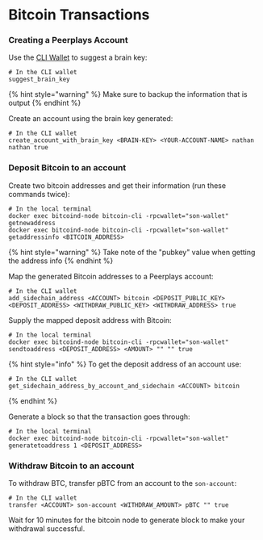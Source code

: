 # Bitcoin Transactions

### Creating a Peerplays Account

Use the [CLI Wallet](./#using-the-cli-wallet) to suggest a brain key:

```text
# In the CLI wallet
suggest_brain_key
```

{% hint style="warning" %}
Make sure to backup the information that is output
{% endhint %}

Create an account using the brain key generated:

```text
# In the CLI wallet
create_account_with_brain_key <BRAIN-KEY> <YOUR-ACCOUNT-NAME> nathan nathan true
```

### Deposit Bitcoin to an account

Create two bitcoin addresses and get their information \(run these commands twice\):

```text
# In the local terminal
docker exec bitcoind-node bitcoin-cli -rpcwallet="son-wallet" getnewaddress
docker exec bitcoind-node bitcoin-cli -rpcwallet="son-wallet" getaddressinfo <BITCOIN_ADDRESS>
```

{% hint style="warning" %}
Take note of the "pubkey" value when getting the address info
{% endhint %}

Map the generated Bitcoin addresses to a Peerplays account:

```text
# In the CLI wallet
add_sidechain_address <ACCOUNT> bitcoin <DEPOSIT_PUBLIC_KEY> <DEPOSIT_ADDRESS> <WITHDRAW_PUBLIC_KEY> <WITHDRAW_ADDRESS> true
```

Supply the mapped deposit address with Bitcoin:

```text
# In the local terminal
docker exec bitcoind-node bitcoin-cli -rpcwallet="son-wallet" sendtoaddress <DEPOSIT_ADDRESS> <AMOUNT> "" "" true
```

{% hint style="info" %}
To get the deposit address of an account use:

```text
# In the CLI wallet
get_sidechain_address_by_account_and_sidechain <ACCOUNT> bitcoin
```
{% endhint %}

Generate a block so that the transaction goes through:

```text
# In the local terminal
docker exec bitcoind-node bitcoin-cli -rpcwallet="son-wallet" generatetoaddress 1 <DEPOSIT_ADDRESS>
```

### Withdraw Bitcoin to an account

To withdraw BTC, transfer pBTC from an account to the `son-account`:

```text
# In the CLI wallet
transfer <ACCOUNT> son-account <WITHDRAW_AMOUNT> pBTC "" true
```

Wait for 10 minutes for the bitcoin node to generate block to make your withdrawal successful.



